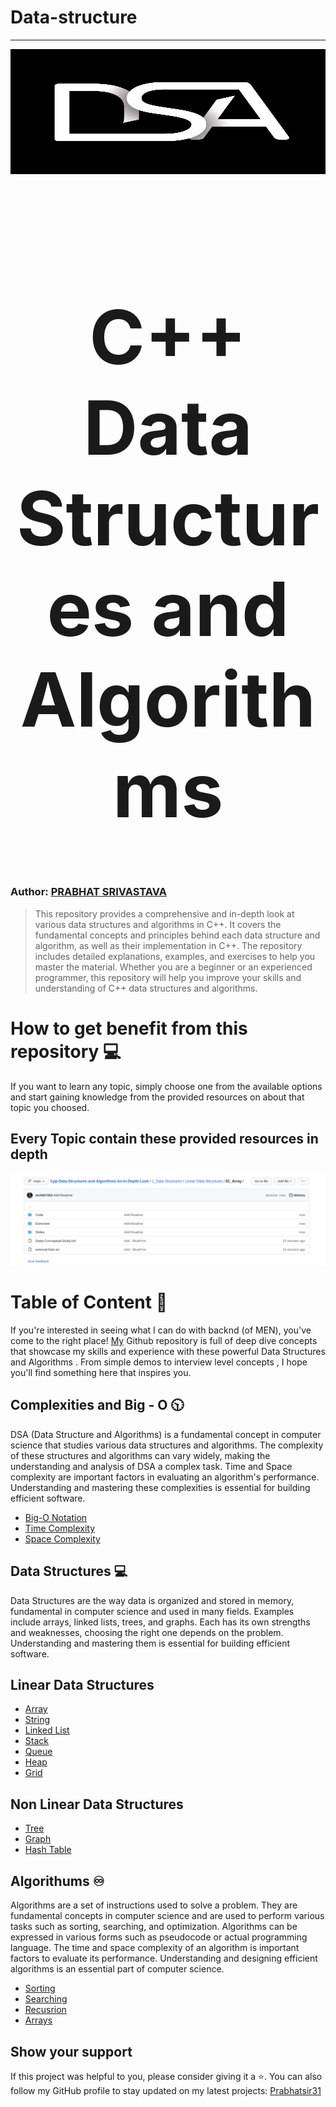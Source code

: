 # Data-structure
<hr>


<div align="center">
  <img src="dsa_logo.webp" height="200" width="600">
</div>
<br>
<h1 align="center" style="font-size: 120px;" > C++ Data Structures and Algorithms<h1/>

### Author: [PRABHAT SRIVASTAVA](https://github.com/Prabhatsir31)

> This repository provides a comprehensive and in-depth look at various data structures and algorithms in C++. It covers the fundamental concepts and principles behind each data structure and algorithm, as well as their implementation in C++. The repository includes detailed explanations, examples, and exercises to help you master the material. Whether you are a beginner or an experienced programmer, this repository will help you improve your skills and understanding of C++ data structures and algorithms.

# How to get benefit from this repository 💻

If you want to learn any topic, simply choose one from the available options and start gaining knowledge from the provided resources on about that topic you choosed.

## Every Topic contain these provided resources in depth

<div align="center">
  <img src="content.png">
</div>

# Table of Content 📄

If you're interested in seeing what I can do with backnd (of MEN), you've come to the right place! [My](https://github.com/Prabhatsir31/) Github repository is full of deep dive concepts that showcase my skills and experience with these powerful Data Structures and Algorithms . From simple demos to interview level concepts , I hope you'll find something here that inspires you.

## Complexities and Big - O 🕥

DSA (Data Structure and Algorithms) is a fundamental concept in computer science that studies various data structures and algorithms. The complexity of these structures and algorithms can vary widely, making the understanding and analysis of DSA a complex task. Time and Space complexity are important factors in evaluating an algorithm's performance. Understanding and mastering these complexities is essential for building efficient software.

- [Big-O Notation](/01_Complexities/00_Big%20O%20Notations/)
- [Time Complexity](/01_Complexities/01_Time%20Complexity/)
- [Space Complexity](/01_Complexities/02_Space%20Complexity/)

## Data Structures 💻

Data Structures are the way data is organized and stored in memory, fundamental in computer science and used in many fields. Examples include arrays, linked lists, trees, and graphs. Each has its own strengths and weaknesses, choosing the right one depends on the problem. Understanding and mastering them is essential for building efficient software.

## Linear Data Structures

- [Array](/01_Data%20Structures/Linear-Data-Structures/01_Array/)
- [String](/01_Data%20Structures/Linear-Data-Structures/02_String/)
- [Linked List](/01_Data%20Structures/Linear-Data-Structures/03_Linked%20List)
- [Stack](/01_Data%20Structures/Linear-Data-Structures/04_Stack/)
- [Queue](/01_Data%20Structures/Linear-Data-Structures/05_Queues/)
- [Heap](/01_Data%20Structures/Linear-Data-Structures/06_Heap/)
- [Grid](/01_Data%20Structures/Linear-Data-Structures/07_Grid/)

## Non Linear Data Structures

- [Tree](/01_Data%20Structures/Non-Linear-Data-Structures/01_Trees/)
- [Graph](/01_Data%20Structures/Non-Linear-Data-Structures/02_Graphs/)
- [Hash Table](/01_Data%20Structures/Non-Linear-Data-Structures/03_Hash%20Tables/)

## Algorithums ♾️

Algorithms are a set of instructions used to solve a problem. They are fundamental concepts in computer science and are used to perform various tasks such as sorting, searching, and optimization. Algorithms can be expressed in various forms such as pseudocode or actual programming language. The time and space complexity of an algorithm is important factors to evaluate its performance. Understanding and designing efficient algorithms is an essential part of computer science.

- [Sorting](/02_Algorithm/01_Sorting/)
- [Searching](/02_Algorithm/02_Searching/)
- [Recusrion](/02_Algorithm/03_Recusrion/)
- [Arrays](/02_Algorithm/04_Arrays/)

## Show your support

If this project was helpful to you, please consider giving it a ⭐️.
You can also follow my GitHub profile to stay updated on my latest projects:
<a href="https://github.com/Prabhatsir31" target="blank">
Prabhatsir31
</a>




